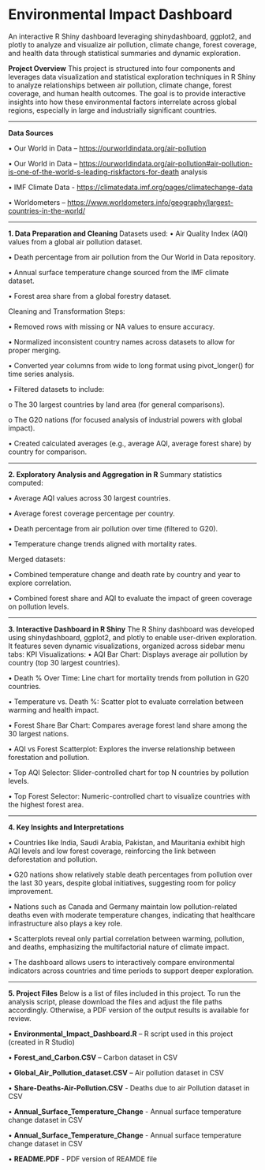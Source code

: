 # Environmental Impact Dashboard
An interactive R Shiny dashboard leveraging shinydashboard, ggplot2, and plotly to analyze and visualize air pollution, climate change, forest coverage, and health data through statistical summaries and dynamic exploration.

**Project Overview**
This project is structured into four components and leverages data visualization and statistical exploration techniques in R Shiny to analyze relationships between air pollution, climate change, forest coverage, and human health outcomes. The goal is to provide interactive insights into how these environmental factors interrelate across global regions, especially in large and industrially significant countries.
________________________________________
**Data Sources**

•	Our World in Data –  https://ourworldindata.org/air-pollution

•	Our World in Data – https://ourworldindata.org/air-pollution#air-pollution-is-one-of-the-world-s-leading-riskfactors-for-death analysis

•	IMF Climate Data - https://climatedata.imf.org/pages/climatechange-data

•	Worldometers –  https://www.worldometers.info/geography/largest-countries-in-the-world/
________________________________________
**1. Data Preparation and Cleaning**
Datasets used:
•	Air Quality Index (AQI) values from a global air pollution dataset.

•	Death percentage from air pollution from the Our World in Data repository.

•	Annual surface temperature change sourced from the IMF climate dataset.

•	Forest area share from a global forestry dataset.

Cleaning and Transformation Steps:

•	Removed rows with missing or NA values to ensure accuracy.

•	Normalized inconsistent country names across datasets to allow for proper merging.

•	Converted year columns from wide to long format using pivot_longer() for time series analysis.

•	Filtered datasets to include:

o	The 30 largest countries by land area (for general comparisons).

o	The G20 nations (for focused analysis of industrial powers with global impact).

•	Created calculated averages (e.g., average AQI, average forest share) by country for comparison.
________________________________________
**2. Exploratory Analysis and Aggregation in R**
Summary statistics computed:

•	Average AQI values across 30 largest countries.

•	Average forest coverage percentage per country.

•	Death percentage from air pollution over time (filtered to G20).

•	Temperature change trends aligned with mortality rates.

Merged datasets:

•	Combined temperature change and death rate by country and year to explore correlation.

•	Combined forest share and AQI to evaluate the impact of green coverage on pollution levels.

________________________________________
**3. Interactive Dashboard in R Shiny**
The R Shiny dashboard was developed using shinydashboard, ggplot2, and plotly to enable user-driven exploration. It features seven dynamic visualizations, organized across sidebar menu tabs:
KPI Visualizations:
•	AQI Bar Chart: Displays average air pollution by country (top 30 largest countries).

•	Death % Over Time: Line chart for mortality trends from pollution in G20 countries.

•	Temperature vs. Death %: Scatter plot to evaluate correlation between warming and health impact.

•	Forest Share Bar Chart: Compares average forest land share among the 30 largest nations.

•	AQI vs Forest Scatterplot: Explores the inverse relationship between forestation and pollution.

•	Top AQI Selector: Slider-controlled chart for top N countries by pollution levels.

•	Top Forest Selector: Numeric-controlled chart to visualize countries with the highest forest area.
________________________________________
**4. Key Insights and Interpretations**

•	Countries like India, Saudi Arabia, Pakistan, and Mauritania exhibit high AQI levels and low forest coverage, reinforcing the link between deforestation and pollution.

•	G20 nations show relatively stable death percentages from pollution over the last 30 years, despite global initiatives, suggesting room for policy improvement.

•	Nations such as Canada and Germany maintain low pollution-related deaths even with moderate temperature changes, indicating that healthcare infrastructure also plays a key role.

•	Scatterplots reveal only partial correlation between warming, pollution, and deaths, emphasizing the multifactorial nature of climate impact.

•	The dashboard allows users to interactively compare environmental indicators across countries and time periods to support deeper exploration.
________________________________________
**5. Project Files**
Below is a list of files included in this project. To run the analysis script, please download the files and adjust the file paths accordingly. Otherwise, a PDF version of the output results is available for review.

•	**Environmental_Impact_Dashboard.R** – R script used in this project (created in R Studio)

•	**Forest_and_Carbon.CSV** – Carbon dataset in CSV

•	**Global_Air_Pollution_dataset.CSV** – Air pollution dataset in CSV

•	**Share-Deaths-Air-Pollution.CSV** - Deaths due to air Pollution dataset in CSV

•	**Annual_Surface_Temperature_Change** - Annual surface temperature change dataset in CSV

•	**Annual_Surface_Temperature_Change** - Annual surface temperature change dataset in CSV

•	**README.PDF** - PDF version of REAMDE file


